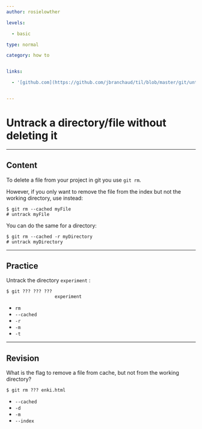```yaml
---
author: rosielowther

levels:

  - basic

type: normal

category: how to


links:

  - '[github.com](https://github.com/jbranchaud/til/blob/master/git/untrack-a-file-without-deleting-it.md){website}'


---
```


# Untrack a directory/file without deleting it

---

## Content

To delete a file from your project in git you use `git rm`.

However, if you only want to remove the file from the index but not the working directory, use instead:

```
$ git rm --cached myFile
# untrack myFile
```

You can do the same for a directory:

```
$ git rm --cached -r myDirectory
# untrack myDirectory
```

---

## Practice

Untrack the directory `experiment` :

```
$ git ??? ??? ???
                  experiment
```

- `rm`
- `--cached`
- `-r`
- `-m`
- `-t`

---

## Revision

What is the flag to remove a file from cache, but not from the working directory?

```
$ git rm ??? enki.html
```

- `--cached`
- `-d`
- `-m`
- `--index`

